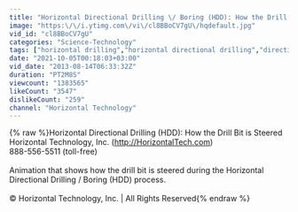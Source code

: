 ```yaml
---
title: "Horizontal Directional Drilling \/ Boring (HDD): How the Drill Bit is Steered"
image: "https:\/\/i.ytimg.com\/vi\/cl8BBoCV7gU\/hqdefault.jpg"
vid_id: "cl8BBoCV7gU"
categories: "Science-Technology"
tags: ["horizontal drilling","horizontal directional drilling","directional boring"]
date: "2021-10-05T00:18:03+03:00"
vid_date: "2013-08-14T06:33:32Z"
duration: "PT2M8S"
viewcount: "1383565"
likeCount: "3547"
dislikeCount: "259"
channel: "Horizontal Technology"
---
```

{% raw %}Horizontal Directional Drilling (HDD): How the Drill Bit is Steered<br />Horizontal Technology, Inc. (<a rel="nofollow" target="blank" href="http://HorizontalTech.com)">http://HorizontalTech.com)</a><br />888-556-5511 (toll-free)<br /><br />Animation that shows how the drill bit is steered during the Horizontal Directional Drilling / Boring (HDD) process.<br /><br />© Horizontal Technology, Inc. | All Rights Reserved{% endraw %}
